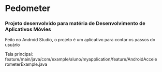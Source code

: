# Pedometer

### Projeto desenvolvido para matéria de Desenvolvimento de Aplicativos Móvies

Feito no Android Studio, o projeto é um aplicativo para contar os passos do usuário

Tela principal: feature/main/java/com/example/aluno/myapplication/feature/AndroidAccelerometerExample.java